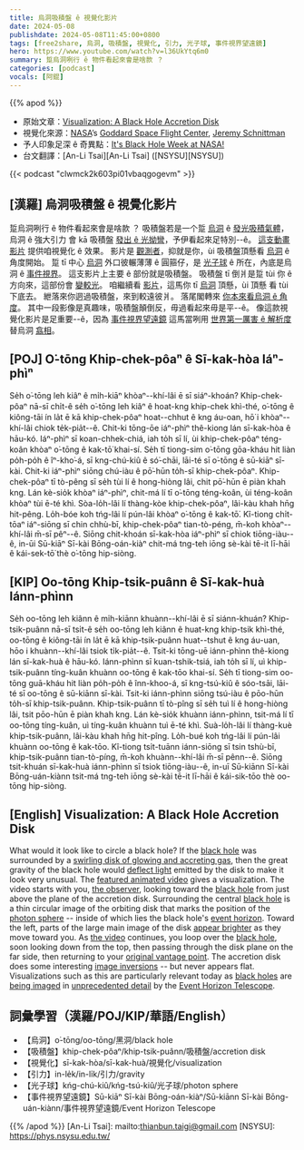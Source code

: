 ```yaml
---
title: 烏洞吸積盤 ê 視覺化影片
date: 2024-05-08
publishdate: 2024-05-08T11:45:00+0800
tags: [free2share, 烏洞, 吸積盤, 視覺化, 引力, 光子球, 事件視界望遠鏡]
hero: https://www.youtube.com/watch?v=l36UkYtq6m0
summary: 踅烏洞咧行 ê 物件看起來會是啥款 ？
categories: [podcast]
vocals: [阿錕]
---
```


{{% apod %}}

- 原始文章：[Visualization: A Black Hole Accretion Disk](https://apod.nasa.gov/apod/ap240508.html)
- 視覺化來源：[NASA](https://www.nasa.gov/)’s [Goddard Space Flight Center](https://science.gsfc.nasa.gov/sci/), [Jeremy Schnittman](https://science.gsfc.nasa.gov/sed/bio/jeremy.d.schnittman)
- 予人印象足深 ê 奇異點：[It's Black Hole Week at NASA!](https://science.nasa.gov/universe/black-hole-week/)
- 台文翻譯：[An-Li Tsai][An-Li Tsai] ([NSYSU][NSYSU])

{{< podcast "clwmck2k603pi01vbaqgogevm" >}}

## [漢羅] 烏洞吸積盤 ê 視覺化影片
踅烏洞咧行 ê 物件看起來會是啥款 ？
吸積盤若是一个踅 [烏洞][black hole 1] ê [發光吸積氣體][swirling disk of glowing and accreting gas]，烏洞 ê 強大引力 會 kā 吸積盤 [發出 ê 光拗彎][deflect light]，予伊看起來足特別--ê。
[這支動畫影片][featured animated video] 提供咱視覺化 ê 效果。
影片是 [觀測者][the observer]，抑就是你，ùi 吸積盤頂懸看 [烏洞][black hole 2] ê 角度開始。
踅 tī 中心 [烏洞][black hole 3] 外口彼輾薄薄 ê 圓箍仔，是 [光子球][photon sphere] ê 所在，內底是烏洞 ê [事件視界][event horizon]。
這支影片上主要 ê 部份就是吸積盤。
吸積盤 tī 倒爿是踅 tùi 你 ê 方向來，這部份會 [變較光][appear brighter]。
咱繼續看 [影片][the video]，這馬你 tī [烏洞][black hole 4] 頂懸，ùi 頂懸 看 tùi 下底去。
紲落來你迵過吸積盤，來到較遠彼爿。
落尾閣轉來 [你本來看烏洞 ê 角度][original vantage point]。
其中一段影像是真趣味，吸積盤顛倒反，毋過看起來毋是平--ê。
像這款視覺化影片是足重要--ê，因為 [事件視界望遠鏡][Event Horizon Telescope] 這馬當咧用 [世界第一厲害 ê 解析度][unprecedented detail] 替烏洞 [翕相][being imaged]。

## [POJ] O͘-tōng Khip-chek-pôaⁿ ê Sī-kak-hòa Iáⁿ-phìⁿ
Se̍h o͘-tōng leh kiâⁿ ê mi̍h-kiāⁿ khòaⁿ--khí-lâi ē sī siáⁿ-khoán?
Khip-chek-pôaⁿ nā-sī chi̍t-ê se̍h o͘-tōng leh kiâⁿ ê hoat-kng khip-chek khì-thé, o͘-tōng ê kiông-tāi ín la̍t ē kā khip-chek-pôaⁿ hoat--chhut ê kng áu-oan, hō͘ i khòaⁿ--khí-lâi chiok te̍k-pia̍t--ê.
Chit-ki tōng-ōe iáⁿ-phìⁿ thê-kiong lán sī-kak-hòa ê hāu-kó.
Iáⁿ-phìⁿ sī koan-chhek-chiá, iah to̍h sī lí, ùi khip-chek-pôaⁿ téng-koân khòaⁿ o͘-tōng ê kak-tō͘ khai-sí.
Se̍h tī tiong-sim o͘-tōng gōa-kháu hit liàn po̍h-po̍h ê îⁿ-kho͘-á, sī kng-chú-kiû ê só͘-chāi, lāi-té sī o͘-tōng ê sū-kiāⁿ sī-kài.
Chit-ki iáⁿ-phìⁿ siōng chú-iàu ê pō͘-hūn to̍h-sī khip-chek-pôaⁿ.
Khip-chek-pôaⁿ tī tò-pêng sī se̍h tùi lí ê hong-hiòng lâi, chit pō͘-hūn ē piàn khah kng.
Lán kè-sio̍k khòaⁿ iáⁿ-phìⁿ, chit-má lí tī o͘-tōng téng-koân, ùi téng-koân khòaⁿ tùi ē-té khì.
Sòa-lo̍h-lâi lí thàng-kòe khip-chek-pôaⁿ, lâi-kàu khah hn̄g hit-pêng.
Lo̍h-bóe koh tńg-lâi lí pún-lâi khòaⁿ o͘-tōng ê kak-tō͘.
Kî-tiong chi̍t-tōaⁿ iáⁿ-siōng sī chin chhù-bī, khip-chek-pôaⁿ tian-tò-péng, m̄-koh khòaⁿ--khí-lâi m̄-sī pêⁿ--ê.
Siōng chit-khoán sī-kak-hòa iáⁿ-phìⁿ sī chiok tiōng-iàu--ê, in-ūi Sū-kiāⁿ Sī-kài Bōng-oán-kiàⁿ chit-má tng-teh iōng sè-kài tē-it lī-hāi ê kái-sek-tō͘ thè o͘-tōng hip-siòng.

## [KIP] Oo-tōng Khip-tsik-puânn ê Sī-kak-huà Iánn-phìnn
Se̍h oo-tōng leh kiânn ê mi̍h-kiānn khuànn--khí-lâi ē sī siánn-khuán?
Khip-tsik-puânn nā-sī tsi̍t-ê se̍h oo-tōng leh kiânn ê huat-kng khip-tsik khì-thé, oo-tōng ê kiông-tāi ín la̍t ē kā khip-tsik-puânn huat--tshut ê kng áu-uan, hōo i khuànn--khí-lâi tsiok ti̍k-pia̍t--ê.
Tsit-ki tōng-uē iánn-phìnn thê-kiong lán sī-kak-huà ê hāu-kó.
Iánn-phìnn sī kuan-tshik-tsiá, iah to̍h sī lí, uì khip-tsik-puânn tíng-kuân khuànn oo-tōng ê kak-tōo khai-sí.
Se̍h tī tiong-sim oo-tōng guā-kháu hit liàn po̍h-po̍h ê înn-khoo-á, sī kng-tsú-kiû ê sóo-tsāi, lāi-té sī oo-tōng ê sū-kiānn sī-kài.
Tsit-ki iánn-phìnn siōng tsú-iàu ê pōo-hūn to̍h-sī khip-tsik-puânn.
Khip-tsik-puânn tī tò-pîng sī se̍h tuì lí ê hong-hiòng lâi, tsit pōo-hūn ē piàn khah kng.
Lán kè-sio̍k khuànn iánn-phìnn, tsit-má lí tī oo-tōng tíng-kuân, uì tíng-kuân khuànn tuì ē-té khì.
Suà-lo̍h-lâi lí thàng-kuè khip-tsik-puânn, lâi-kàu khah hn̄g hit-pîng.
Lo̍h-bué koh tńg-lâi lí pún-lâi khuànn oo-tōng ê kak-tōo.
Kî-tiong tsi̍t-tuānn iánn-siōng sī tsin tshù-bī, khip-tsik-puânn tian-tò-píng, m̄-koh khuànn--khí-lâi m̄-sī pênn--ê.
Siōng tsit-khuán sī-kak-huà iánn-phìnn sī tsiok tiōng-iàu--ê, in-uī Sū-kiānn Sī-kài Bōng-uán-kiànn tsit-má tng-teh iōng sè-kài tē-it lī-hāi ê kái-sik-tōo thè oo-tōng hip-siòng.

## [English] Visualization: A Black Hole Accretion Disk
What would it look like to circle a black hole?
If the [black hole][black hole 1] was surrounded by a [swirling disk of glowing and accreting gas][swirling disk of glowing and accreting gas], then the great gravity of the black hole would [deflect light][deflect light] emitted by the disk to make it look very unusual.
The [featured animated video][featured animated video] gives a visualization.
The video starts with you, [the observer][the observer], looking toward the [black hole][black hole 2] from just above the plane of the accretion disk.
Surrounding the central [black hole][black hole 3] is a thin circular image of the orbiting disk that marks the position of the [photon sphere][photon sphere] -- inside of which lies the black hole's [event horizon][event horizon].
Toward the left, parts of the large main image of the disk [appear brighter][appear brighter] as they move toward you.
As [the video][the video] continues, you loop over the [black hole][black hole 4], soon looking down from the top, then passing through the disk plane on the far side, then returning to your [original vantage point][original vantage point].
The accretion disk does some interesting [image inversions][image inversions] -- but never appears flat.
Visualizations such as this are particularly relevant today as [black holes][black holes 5] are [being imaged][being imaged] in [unprecedented detail][unprecedented detail] by the [Event Horizon Telescope][Event Horizon Telescope].

## 詞彙學習（漢羅/POJ/KIP/華語/English）
- 【烏洞】o͘-tōng/oo-tōng/黑洞/black hole
- 【吸積盤】khip-chek-pôaⁿ/khip-tsik-puânn/吸積盤/accretion disk
- 【視覺化】sī-kak-hòa/sī-kak-huà/視覺化/visualization
- 【引力】in-le̍k/in-li̍k/引力/gravity
- 【光子球】kńg-chú-kiû/kńg-tsú-kiû/光子球/photon sphere
- 【事件視界望遠鏡】Sū-kiāⁿ Sī-kài Bōng-oán-kiàⁿ/Sū-kiānn Sī-kài Bōng-uán-kiànn/事件視界望遠鏡/Event Horizon Telescope

{{% /apod %}}
[An-Li Tsai]: mailto:thianbun.taigi@gmail.com
[NSYSU]: https://phys.nsysu.edu.tw/

[copyright]: https://apod.nasa.gov/apod/fap/lib/about_apod.html#srapply
[License3]: https://creativecommons.org/licenses/by/3.0/
[License2]:https://creativecommons.org/licenses/by-nc-nd/2.0/

[black hole 1]:https://science.nasa.gov/universe/black-holes/
[swirling disk of glowing and accreting gas]:https://apod.nasa.gov/apod/ap190820.html
[deflect light]:https://www.phy.mtu.edu/bht/rjn_bht.html
[featured animated video]:https://svs.gsfc.nasa.gov/13326
[the observer]:https://images.freeimages.com/images/large-previews/755/dog-looking-at-the-camera-1411251.jpg
[black hole 2]:https://apod.nasa.gov/apod/ap240505.html
[black hole 3]:https://jila.colorado.edu/news-events/articles/what-happens-when-you-fall-black-hole
[photon sphere]:https://en.wikipedia.org/wiki/Photon_sphere
[event horizon]:https://en.wikipedia.org/wiki/Event_horizon
[appear brighter]:https://en.wikipedia.org/wiki/Aberration_(astronomy)
[the video]:https://www.youtube.com/watch?v=l36UkYtq6m0
[black hole 4]:https://ui.adsabs.harvard.edu/abs/1993AmJPh..61..619N/abstract
[original vantage point]:https://apod.nasa.gov/apod/image/2008/BhAccretionDisk_NasaSchnittman_3851_annotated.jpg
[image inversions]:https://apod.nasa.gov/apod/ap141026.html
[black holes 5]:https://apod.nasa.gov/apod/ap190411.html
[being imaged]:https://apod.nasa.gov/apod/ap240401.html
[unprecedented detail]:https://apod.nasa.gov/apod/ap220513.html
[Event Horizon Telescope]:https://eventhorizontelescope.org/

